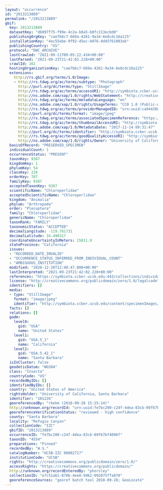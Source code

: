 ```yaml
---
layout: "occurrence"
id: "2013213889"
permalink: "/2013213889"
gbif:
  key: 2013213889
  datasetKey: "d6097f75-f99e-4c2a-b8a5-b0fc213ecbd0"
  publishingOrgKey: "cae7b6c7-669a-4261-9a34-6e8cdc16a125"
  installationKey: "4ec55ebe-9f92-45ec-b076-dd45f61003ab"
  publishingCountry: "US"
  protocol: "DWC_ARCHIVE"
  lastCrawled: "2021-09-11T09:05:22.434+00:00"
  lastParsed: "2021-09-23T21:42:02.228+00:00"
  crawlId: 161
  hostingOrganizationKey: "cae7b6c7-669a-4261-9a34-6e8cdc16a125"
  extensions:
    http://rs.gbif.org/terms/1.0/Image:
    - http://rs.tdwg.org/ac/terms/subtype: "Photograph"
      http://purl.org/dc/terms/type: "StillImage"
      http://rs.tdwg.org/ac/terms/accessURI: "http://symbiota.ccber.ucsb.edu/content/specimenImages/UCSB_IZC/UCSB-IZC00002/UCSB-IZC_00002717.jpg"
      http://ns.adobe.com/xap/1.0/rights/WebStatement: "http://creativecommons.org/publicdomain/zero/1.0/"
      http://rs.tdwg.org/ac/terms/metadataLanguage: "en"
      http://ns.adobe.com/xap/1.0/rights/UsageTerms: "CC0 1.0 (Public-domain)"
      http://rs.tdwg.org/ac/terms/providerManagedID: "urn:uuid:ca944388-1424-48c5-b110-9ec9eaa7662e"
      http://purl.org/dc/terms/format: "image/jpeg"
      http://rs.tdwg.org/ac/terms/associatedSpecimenReference: "https://symbiota.ccber.ucsb.edu:443/collections/individual/index.php?occid=101226"
      http://rs.tdwg.org/ac/terms/thumbnailAccessURI: "http://symbiota.ccber.ucsb.edu/content/specimenImages/UCSB_IZC/UCSB-IZC00002/UCSB-IZC_00002717_tn.jpg"
      http://ns.adobe.com/xap/1.0/MetadataDate: "2017-11-14 09:31:47"
      http://purl.org/dc/terms/identifier: "http://symbiota.ccber.ucsb.edu/content/specimenImages/UCSB_IZC/UCSB-IZC00002/UCSB-IZC_00002717.jpg"
      http://rs.tdwg.org/ac/terms/goodQualityAccessURI: "http://symbiota.ccber.ucsb.edu/content/specimenImages/UCSB_IZC/UCSB-IZC00002/UCSB-IZC_00002717.jpg"
      http://ns.adobe.com/xap/1.0/rights/Owner: "University of California, Santa Barbara"
  basisOfRecord: "PRESERVED_SPECIMEN"
  individualCount: 1
  occurrenceStatus: "PRESENT"
  taxonKey: 9387
  kingdomKey: 1
  phylumKey: 54
  classKey: 216
  orderKey: 787
  familyKey: 9387
  acceptedTaxonKey: 9387
  scientificName: "Chloroperlidae"
  acceptedScientificName: "Chloroperlidae"
  kingdom: "Animalia"
  phylum: "Arthropoda"
  order: "Plecoptera"
  family: "Chloroperlidae"
  genericName: "Chloroperlidae"
  taxonRank: "FAMILY"
  taxonomicStatus: "ACCEPTED"
  decimalLongitude: -119.781731
  decimalLatitude: 34.490317
  coordinateUncertaintyInMeters: 15811.0
  stateProvince: "California"
  issues:
  - "RECORDED_DATE_INVALID"
  - "OCCURRENCE_STATUS_INFERRED_FROM_INDIVIDUAL_COUNT"
  - "AMBIGUOUS_INSTITUTION"
  modified: "2020-12-28T12:48:47.000+00:00"
  lastInterpreted: "2021-09-23T21:42:02.228+00:00"
  references: "https://symbiota.ccber.ucsb.edu:443/collections/individual/index.php?occid=101226"
  license: "http://creativecommons.org/publicdomain/zero/1.0/legalcode"
  identifiers: []
  media:
  - type: "StillImage"
    format: "image/jpeg"
    identifier: "http://symbiota.ccber.ucsb.edu/content/specimenImages/UCSB_IZC/UCSB-IZC00002/UCSB-IZC_00002717.jpg"
  facts: []
  relations: []
  gadm:
    level0:
      gid: "USA"
      name: "United States"
    level1:
      gid: "USA.5_1"
      name: "California"
    level2:
      gid: "USA.5.42_1"
      name: "Santa Barbara"
  isInCluster: false
  geodeticDatum: "WGS84"
  class: "Insecta"
  countryCode: "US"
  recordedByIDs: []
  identifiedByIDs: []
  country: "United States of America"
  rightsHolder: "University of California, Santa Barbara"
  identifier: "101226"
  georeferencedBy: "rbehm (2018-09-28 15:25:14)"
  http://unknown.org/recordId: "urn:uuid:fe7bc200-c24f-4dea-83cb-09f67bf4096f"
  georeferenceVerificationStatus: "reviewed - high confidence"
  county: "Santa Barbara"
  locality: "Refugio Canyon"
  collectionCode: "IZC"
  gbifID: "2013213889"
  occurrenceID: "fe7bc200-c24f-4dea-83cb-09f67bf4096f"
  taxonID: "4554"
  preparations: "Pinned"
  recordedBy: "W.S."
  catalogNumber: "UCSB-IZC 00002717"
  institutionCode: "UCSB"
  rights: "http://creativecommons.org/publicdomain/zero/1.0/"
  accessRights: "https://creativecommons.org/publicdomain/"
  http://unknown.org/recordEnteredBy: "phorsley"
  collectionID: "e7c51ab1-870b-4ee8-9d62-092875ffa870"
  georeferenceSources: "georef batch tool 2018-09-28; GeoLocate"
---
```

